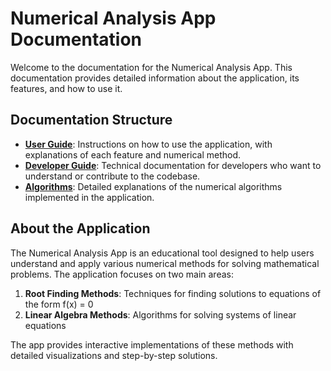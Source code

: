 # Numerical Analysis App Documentation

Welcome to the documentation for the Numerical Analysis App. This documentation provides detailed information about the application, its features, and how to use it.

## Documentation Structure

- **[User Guide](./user_guide/README.md)**: Instructions on how to use the application, with explanations of each feature and numerical method.
- **[Developer Guide](./developer_guide/README.md)**: Technical documentation for developers who want to understand or contribute to the codebase.
- **[Algorithms](./algorithms/README.md)**: Detailed explanations of the numerical algorithms implemented in the application.

## About the Application

The Numerical Analysis App is an educational tool designed to help users understand and apply various numerical methods for solving mathematical problems. The application focuses on two main areas:

1. **Root Finding Methods**: Techniques for finding solutions to equations of the form f(x) = 0
2. **Linear Algebra Methods**: Algorithms for solving systems of linear equations

The app provides interactive implementations of these methods with detailed visualizations and step-by-step solutions. 